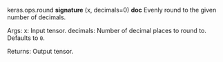 keras.ops.round
__signature__
(x, decimals=0)
__doc__
Evenly round to the given number of decimals.

Args:
    x: Input tensor.
    decimals: Number of decimal places to round to. Defaults to `0`.

Returns:
    Output tensor.
